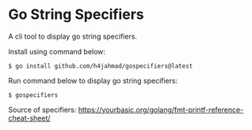# Go String Specifiers

A cli tool to display go string specifiers.

Install using command below:

`$ go install github.com/h4jahmad/gospecifiers@latest`

Run command below to display go string specifiers:

`$ gospecifiers`

Source of specifiers: https://yourbasic.org/golang/fmt-printf-reference-cheat-sheet/
